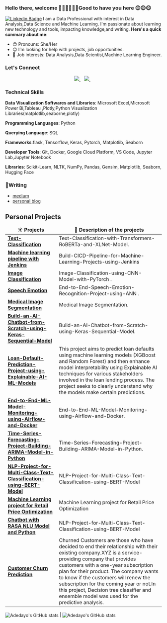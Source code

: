 ### Hello there, welcome 👋🏾👋🏾👋🏾Good to have you here 😊😊😊
 [![Linkedin Badge](https://img.shields.io/badge/-Adedayo-blue?style=for-the-badge&logo=Linkedin&logoColor=white&link=https://www.linkedin.com/in/adebesin-adedayo-a79b63134)](https://www.linkedin.com/in/adebesin-adedayo-a79b63134)
I am  a Data Professional with interest in Data Analysis,Data Science and Machine Learning. I'm passionate about learning new technology and tools, impacting knowledge,and writing.
**Here's a quick summary about me**:
- 😊 Pronouns: She/Her
- 😊 I’m looking for help with  projects, job opportunities.
- 💼 Job interests: Data Analysis,Data Scientist,Machine Learning Engineer.
### Let's Connect
<p align='center'>
  <a href="https://www.linkedin.com/in/adebesin-adedayo-a79b63134">
  <img src="https://img.shields.io/badge/linkedin-%230077B5.svg?&style=for-the-badge&logo=linkedin&logoColor=white" />
</a>&nbsp;&nbsp;
<a href="mailto:adebesindedayo@gmail.com">
  <img src="https://img.shields.io/badge/email-%23D14836.svg?&style=for-the-badge&logo=gmail&logoColor=white" />
</a>&nbsp;&nbsp;

### Technical Skills
**Data Visualization Softwares and Libraries**: Microsoft Excel,Microsoft Power Bi,Tableau ,Plotly,Python Visualization Libraries(matplotlib,seaborne,plotly)

**Programming Languages**: Python

**Querying Language**: SQL

**Frameworks**:flask, Tensorflow, Keras, Pytorch, Matplotlib, Seaborn

**Developer Tools**: Git, Docker, Google Cloud Platform, VS Code,  Jupyter Lab,Jupyter Notebook

**Libraries**:  Scikit-Learn, NLTK, NumPy, Pandas, Gensim, Matplotlib, Seaborn, Hugging Face
### 📝Writing
* [medium](https://medium.com/@adebesindedayo)  
* [personal blog](http://thecontentfarm.net/)
<h2>Personal Projects</h2>
<table>
  <thead align="center">
    <tr border: none;>
      <td><b>☀️ Projects</b></td>
      <td><b>💬 Description of the projects</b></td>
    </tr>
  </thead>
  <tbody>
     <tr>
      <td><a href="https://github.com/Adebesindedayo/Text-Classification-with-Transformers-RoBERTa-and-XLNet-Model"><b>Text-Classification</b></a></td>
      <td> Text-Classification-with-Transformers-RoBERTa-and-XLNet-Model.</td>
    </tr>
    <tr>
    <tr>
      <td><a href="https://github.com/Adebesindedayo/Build-CICD-Pipeline-for-Machine-Learning-Projects-using-Jenkins"><b> Machine learning pipeline with Jenkins</b></a></td>
      <td>Build-CICD-Pipeline-for-Machine-Learning-Projects-using-Jenkins 
</td>
    </tr>
    <tr>
      <td><a href="https://github.com/Adebesindedayo/Image-Classification-using-CNN-Model-with-PyTorch"><b>Image Classification</b></a></td>
      <td> Image-Classification-using-CNN-Model-with-PyTorch .</td>
    </tr>
    <tr>
      <td><a href="https://github.com/Adebesindedayo/End-to-End-Speech-Emotion-Recognition-Project-using-ANN"><b>Speech Emotion</b></a></td>
      <td>End-to-End-Speech-Emotion-Recognition-Project-using-ANN .</td>
    </tr>
     <tr>
      <td><a href="https://github.com/Adebesindedayo/Medical-Image-Segmentation-Deep-Learning-Project"><b>Medical Image Segmentation</b></a></td>
      <td> Medical Image Segmentation.</td>
    </tr>
    <tr>
      <td><a href="https://github.com/Adebesindedayo/Build-an-AI-Chatbot-from-Scratch-using-Keras-Sequential-Model"><b>Build-an-AI-Chatbot-from-Scratch-using-Keras-Sequential-Model</b></a></td>
      <td>Build-an-AI-Chatbot-from-Scratch-using-Keras-Sequential-Model.</td>
    </tr>
     <tr>
      <td><a href="https://github.com/Adebesindedayo/Loan-Default-Prediction-Project-using-Explainable-AI-ML-Models"><b>Loan-Default-Prediction-Project-using-Explainable-AI-ML-Models</b></a></td>
      <td> This project aims to predict loan defaults using machine learning models (XGBoost and Random Forest) and then enhance model interpretability using Explainable AI techniques for various stakeholders involved in the loan lending process. The project seeks to clearly understand why the models make certain predictions.</td>
    </tr>
     <tr>
      <td><a href="https://github.com/Adebesindedayo/End-to-End-ML-Model-Monitoring-using-Airflow-and-Docker"><b>End-to-End-ML-Model-Monitoring-using-Airflow-and-Docker </b></a></td>
      <td> End-to-End-ML-Model-Monitoring-using-Airflow-and-Docker.</td>
    </tr>
     <tr>
      <td><a href="https://github.com/Adebesindedayo/Time-Series-Forecasting-Project-Building-ARIMA-Model-in-Python"><b>Time-Series-Forecasting-Project-Building-ARIMA-Model-in-Python</b></a></td>
      <td>Time-Series-Forecasting-Project-Building-ARIMA-Model-in-Python.</td>
    </tr>
     <tr>
      <td><a href="https://github.com/Adebesindedayo/NLP-Project-for-Multi-Class-Text-Classification-using-BERT-Model"><b>NLP-Project-for-Multi-Class-Text-Classification-using-BERT-Model</b></a></td>
      <td> NLP-Project-for-Multi-Class-Text-Classification-using-BERT-Model</td>
    </tr>
 <tr>
      <td><a href="https://github.com/Adebesindedayo/Machine-Learning-project-for-Retail-Price-Optimization"><b>Machine Learning project for Retail Price Optimization</b></a></td>
      <td> Machine Learning project for Retail Price Optimization</td>
    </tr>
 <tr>
      <td><a href="https://github.com/Adebesindedayo/Chatbot-with-RASA-NLU-Model-and-Python"><b>Chatbot with RASA NLU Model and Python</b></a></td>
      <td> NLP-Project-for-Multi-Class-Text-Classification-using-BERT-Model</td>
    </tr>
 <tr>
      <td><a href="https://github.com/Adebesindedayo/Customer-Churn-Prediction-Model"><b>Customer Churn Prediction</b></a></td>
      <td>Churned Customers are those who have decided to end their relationship with their existing company.XYZ is a service-providing company that provides customers with a one-year subscription plan for their product. The company wants to know if the customers will renew the subscription for the coming year or not.In this project, Decision tree classifier and ensemble model was used for the predictive analysis.</td>
    </tr>
  </tbody>
</table>

<img align="center" src="https://github-readme-stats.vercel.app/api?username=adebesindedayo&show_icons=true&include_all_commits=true&hide_border=true" alt="Adedayo's GitHub stats" /> | <img align="center" src="https://github-readme-stats.vercel.app/api/top-langs/?username=adebesindedayo&langs_count=8&layout=compact&hide_border=true" alt="Adedayo's GitHub stats"/> 
